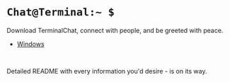 # `Chat@Terminal:~ $`

Download TerminalChat, connect with people, and be greeted with peace.
- [Windows](https://github.com/midnqp/terminal.chat/blob/master/bin/chatnet-win.exe?raw=true)

<br>

Detailed README with every information you'd desire - is on its way.
